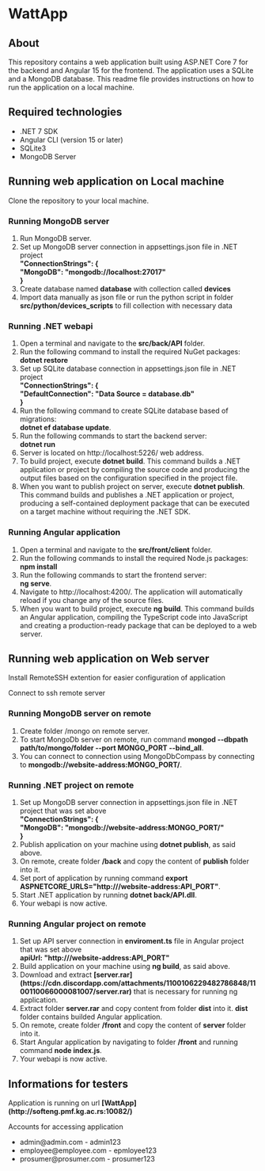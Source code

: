 <h1>WattApp</h1>
<h2>About</h2>
<p>
This repository contains a web application built using ASP.NET Core 7 for the backend and Angular 15 for the frontend. The application uses a SQLite and a MongoDB database. This readme file provides instructions on how to run the application on a local machine.
</p>

<h2>Required technologies</h2>
<ul>
<li>.NET 7 SDK</li>
<li>Angular CLI (version 15 or later)</li>
<li>SQLite3</li>
<li>MongoDB Server</li>
</ul>

<h2>Running web application on Local machine</h2>

<p>Clone the repository to your local machine.</p>

<h3>Running MongoDB server</h3>
<ol>
<li>Run MongoDB server.</li>
<li>Set up MongoDB server connection in appsettings.json file in .NET project
<b><br>"ConnectionStrings": {<br>
        "MongoDB": "mongodb://localhost:27017"<br>
  }<br></b>
</li>
<li>Create database named <b>database</b> with collection called <b>devices</b></li>
<li>Import data manually as json file or run the python script in folder <b>src/python/devices_scripts</b> to fill collection with necessary data</li>
</ol>

<h3>Running .NET webapi</h3>
<ol>
<li>Open a terminal and navigate to the <b>src/back/API</b> folder.</li>
<li>Run the following command to install the required NuGet packages:<br><b>dotnet restore</b></li>
<li>Set up SQLite database connection in appsettings.json file in .NET project
<b><br>"ConnectionStrings": {<br>
     "DefaultConnection": "Data Source = database.db"<br>
  }<br></b>
<li>Run the following command to create SQLite database based of migrations:<br><b>dotnet ef database update</b>.</li>
<li>Run the following commands to start the backend server:<br><b>dotnet run</b></li>
<li>Server is located on http://localhost:5226/ web address.</li>
<li>To build project, execute <b>dotnet build</b>. This command builds a .NET application or project by compiling the source code and producing the output files based on the configuration specified in the project file.</li>
<li>When you want to publish project on server, execute <b>dotnet publish</b>. This command builds and publishes a .NET application or project, producing a self-contained deployment package that can be executed on a target machine without requiring the .NET SDK.</li>
</ol>

<h3>Running Angular application</h3>
<ol>
<li>Open a terminal and navigate to the <b>src/front/client</b> folder.</li>
<li>Run the following commands to install the required Node.js packages:<br><b>npm install</b></li>
<li>Run the following commands to start the frontend server:<br><b>ng serve</b>.</li>
<li>Navigate to http://localhost:4200/. The application will automatically reload if you change any of the source files.</li>
<li>When you want to build project, execute <b>ng build</b>. This command builds an Angular application, compiling the TypeScript code into JavaScript and creating a production-ready package that can be deployed to a web server.</li>
</ol>

<h2>Running web application on Web server</h2>

<p>Install RemoteSSH extention for easier configuration of application</p>
<p>Connect to ssh remote server</p>

<h3>Running MongoDB server on remote</h3>
<ol>
<li>Create folder /mongo on remote server.</li>
<li>To start MongoDb server on remote, run command <b>mongod --dbpath path/to/mongo/folder --port MONGO_PORT --bind_all</b>.</li>
<li>You can connect to connection using MongoDbCompass by connecting to <b>mongodb://website-address:MONGO_PORT/</b>.</li>
</ol>

<h3>Running .NET project on remote</h3>
<ol>
<li>Set up MongoDB server connection in appsettings.json file in .NET project that was set above
<b><br>"ConnectionStrings": {<br>
        "MongoDB": "mongodb://website-address:MONGO_PORT/"<br>
  }<br></b>
</li>
<li>Publish application on your machine using <b>dotnet publish</b>, as said above.</li>
<li>On remote, create folder <b>/back</b> and copy the content of <b>publish</b> folder into it.</li>
<li>Set port of application by running command <b>export ASPNETCORE_URLS="http:///website-address:API_PORT"</b>.</li>
<li>Start .NET application by running <b>dotnet back/API.dll</b>.</li>
<li>Your webapi is now active.</li>
</ol>

<h3>Running Angular project on remote</h3>
<ol>
<li>Set up API server connection in <b>enviroment.ts</b> file in Angular project that was set above
<b><br>apiUrl: "http:///website-address:API_PORT"</b>
</li>
<li>Build application on your machine using <b>ng build</b>, as said above.</li>
<li>Download and extract <b>[server.rar](https://cdn.discordapp.com/attachments/1100106229482786848/1100110066000081007/server.rar)</b> that is necessary for running ng application.</li>
<li>Extract folder <b>server.rar</b> and copy content from folder <b>dist</b> into it. <b>dist</b> folder contains builded Angular application.</li>
<li>On remote, create folder <b>/front</b> and copy the content of <b>server</b> folder into it.</li>
<li>Start Angular application by navigating to folder <b>/front</b> and running command <b>node index.js</b>.</li>
<li>Your webapi is now active.</li>
</ol>

<h2>Informations for testers</h2>

<p>Application is running on url <b>[WattApp](http://softeng.pmf.kg.ac.rs:10082/)</b>
<p>Accounts for accessing application</p>
<ul>
  <li>admin@admin.com - admin123</li>
  <li>employee@employee.com - epmloyee123</li>
  <li>prosumer@prosumer.com - prosumer123</li>
</ul>
